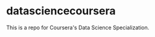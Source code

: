datasciencecoursera
===================

This is a repo for Coursera's Data Science Specialization.
